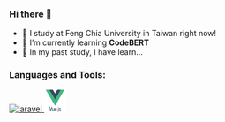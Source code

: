 ### Hi there 👋

- 🤔 I study at Feng Chia University in Taiwan right now!
- 🌱 I’m currently learning **CodeBERT**
- 🔭 In my past study, I have learn...


<h3 align="left">Languages and Tools:</h3>
<p align="left">
  <a href="https://www.python.org/" target="_blank">
    <img src="![image](https://user-images.githubusercontent.com/29877260/222378625-1de6587f-d456-4a64-a400-fadb5028a49a.png)" alt="laravel" width="40" height="40"/>
  </a> 
  <a href="https://vuejs.org/" target="_blank">
    <img src="https://raw.githubusercontent.com/devicons/devicon/master/icons/vuejs/vuejs-original-wordmark.svg" alt="vuejs" width="40" height="40"/> 
  </a>
</p>


<!--
**ShowXD/ShowXD** is a ✨ _special_ ✨ repository because its `README.md` (this file) appears on your GitHub profile.

Here are some ideas to get you started:

- 🔭 I’m currently working on ...
- 🌱 I’m currently learning ...
- 👯 I’m looking to collaborate on ...
- 🤔 I’m looking for help with ...
- 💬 Ask me about ...
- 📫 How to reach me: ...
- 😄 Pronouns: ...
- ⚡ Fun fact: ...
-->
